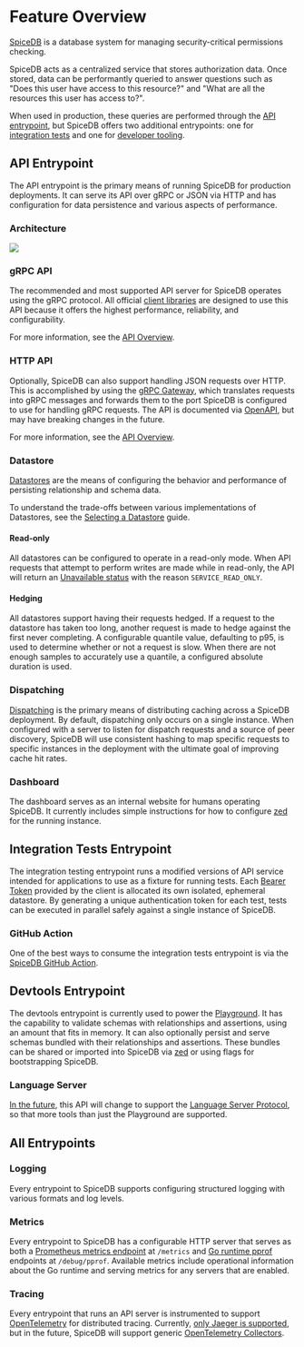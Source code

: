# Feature Overview

[SpiceDB][spicedb] is a database system for managing security-critical permissions checking.

SpiceDB acts as a centralized service that stores authorization data.
Once stored, data can be performantly queried to answer questions such as "Does this user have access to this resource?" and "What are all the resources this user has access to?".

When used in production, these queries are performed through the [API entrypoint][serve], but SpiceDB offers two additional entrypoints: one for [integration tests][serve-testing] and one for [developer tooling][serve-devtools].

[spicedb]: https://github.com/authzed/spicedb
[serve]: #api-entrypoint
[serve-testing]: #integration-tests-entrypoint
[serve-devtools]: #devtools-entrypoint

## API Entrypoint

The API entrypoint is the primary means of running SpiceDB for production deployments.
It can serve its API over gRPC or JSON via HTTP and has configuration for data persistence and various aspects of performance.

### Architecture

<img src="/img/arch.svg"/>

### gRPC API

The recommended and most supported API server for SpiceDB operates using the gRPC protocol.
All official [client libraries] are designed to use this API because it offers the highest performance, reliability, and configurability.

For more information, see the [API Overview].

[client libraries]: /reference/clients.md
[API Overview]: /reference/api.md

### HTTP API

Optionally, SpiceDB can also support handling JSON requests over HTTP.
This is accomplished by using the [gRPC Gateway], which translates requests into gRPC messages and forwards them to the port SpiceDB is configured to use for handling gRPC requests.
The API is documented via [OpenAPI], but may have breaking changes in the future.

For more information, see the [API Overview].

[gRPC Gateway]: https://github.com/grpc-ecosystem/grpc-gateway
[OpenAPI]: https://petstore.swagger.io/?url=https://raw.githubusercontent.com/authzed/authzed-go/main/proto/apidocs.swagger.json
[API Overview]: /reference/api.md

### Datastore

[Datastores][datastore] are the means of configuring the behavior and performance of persisting relationship and schema data.

To understand the trade-offs between various implementations of Datastores, see the [Selecting a Datastore][select-datastore] guide.

[datastore]: /reference/glossary.md#datastore
[select-datastore]: spicedb/selecting-a-datastore.md

#### Read-only

All datastores can be configured to operate in a read-only mode.
When API requests that attempt to perform writes are made while in read-only, the API will return an [Unavailable status][grpc-status] with the reason `SERVICE_READ_ONLY`.

[grpc-status]: https://github.com/grpc/grpc/blob/master/doc/statuscodes.md

#### Hedging

All datastores support having their requests hedged.
If a request to the datastore has taken too long, another request is made to hedge against the first never completing.
A configurable quantile value, defaulting to p95, is used to determine whether or not a request is slow.
When there are not enough samples to accurately use a quantile, a configured absolute duration is used.

### Dispatching

[Dispatching][dispatch] is the primary means of distributing caching across a SpiceDB deployment.
By default, dispatching only occurs on a single instance.
When configured with a server to listen for dispatch requests and a source of peer discovery, SpiceDB will use consistent hashing to map specific requests to specific instances in the deployment with the ultimate goal of improving cache hit rates.

[dispatch]: /reference/glossary.md#dispatchers

### Dashboard

The dashboard serves as an internal website for humans operating SpiceDB.
It currently includes simple instructions for how to configure [zed][zed] for the running instance.

[zed]: https://github.com/authzed/zed

## Integration Tests Entrypoint

The integration testing entrypoint runs a modified versions of API service intended for applications to use as a fixture for running tests.
Each [Bearer Token][bearer-token] provided by the client is allocated its own isolated, ephemeral datastore.
By generating a unique authentication token for each test, tests can be executed in parallel safely against a single instance of SpiceDB.

[bearer-token]: /reference/api.md#authentication

### GitHub Action

One of the best ways to consume the integration tests entrypoint is via the [SpiceDB GitHub Action][gha].

[gha]: https://github.com/authzed/action-spicedb

## Devtools Entrypoint

The devtools entrypoint is currently used to power the [Playground][playground].
It has the capability to validate schemas with relationships and assertions, using an amount that fits in memory.
It can also optionally persist and serve schemas bundled with their relationships and assertions. These bundles can be shared or imported into SpiceDB via [zed][zed] or using flags for bootstrapping SpiceDB.

[playground]: https://play.authzed.com
[zed]: https://github.com/authzed/zed

### Language Server

[In the future][lsp-issue], this API will change to support the [Language Server Protocol][lsp], so that more tools than just the Playground are supported.

[lsp-issue]: https://github.com/authzed/spicedb/issues/179
[lsp]: https://microsoft.github.io/language-server-protocol/

## All Entrypoints

### Logging

Every entrypoint to SpiceDB supports configuring structured logging with various formats and log levels.

### Metrics

Every entrypoint to SpiceDB has a configurable HTTP server that serves as both a [Prometheus metrics endpoint][prom-endpoint] at `/metrics` and [Go runtime pprof][go-pprof] endpoints at `/debug/pprof`.
Available metrics include operational information about the Go runtime and serving metrics for any servers that are enabled.

[prom-endpoint]: https://prometheus.io/docs/concepts/jobs_instances/
[go-pprof]: https://pkg.go.dev/runtime/pprof

### Tracing

Every entrypoint that runs an API server is instrumented to support [OpenTelemetry][otel] for distributed tracing.
Currently, [only Jaeger is supported][otel-collector-issue], but in the future, SpiceDB will support generic [OpenTelemetry Collectors][otel-collector].

[otel]: https://openetelemetry.io
[otel-collector-issue]: https://github.com/authzed/spicedb/issues/14
[otel-collector]: https://opentelemetry.io/docs/collector/
